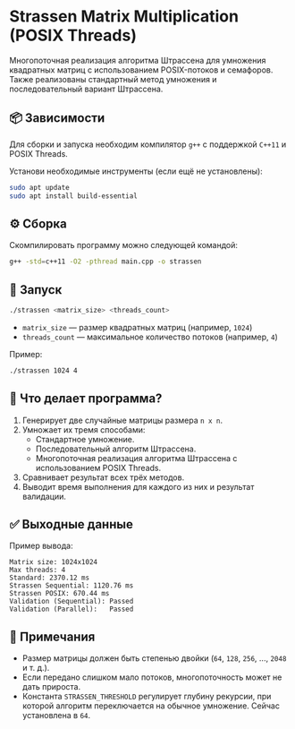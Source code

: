 
# Strassen Matrix Multiplication (POSIX Threads)

Многопоточная реализация алгоритма Штрассена для умножения квадратных матриц с использованием POSIX-потоков и семафоров. Также реализованы стандартный метод умножения и последовательный вариант Штрассена.

## 📦 Зависимости

Для сборки и запуска необходим компилятор `g++` с поддержкой `C++11` и POSIX Threads.

Установи необходимые инструменты (если ещё не установлены):

```bash
sudo apt update
sudo apt install build-essential
```

## ⚙️ Сборка

Скомпилировать программу можно следующей командой:

```bash
g++ -std=c++11 -O2 -pthread main.cpp -o strassen
```

## 🚀 Запуск

```bash
./strassen <matrix_size> <threads_count>
```

- `matrix_size` — размер квадратных матриц (например, `1024`)
- `threads_count` — максимальное количество потоков (например, `4`)

Пример:

```bash
./strassen 1024 4
```

## 🧠 Что делает программа?

1. Генерирует две случайные матрицы размера `n x n`.
2. Умножает их тремя способами:
   - Стандартное умножение.
   - Последовательный алгоритм Штрассена.
   - Многопоточная реализация алгоритма Штрассена с использованием POSIX Threads.
3. Сравнивает результат всех трёх методов.
4. Выводит время выполнения для каждого из них и результат валидации.

## ✅ Выходные данные

Пример вывода:

```
Matrix size: 1024x1024
Max threads: 4
Standard: 2370.12 ms
Strassen Sequential: 1120.76 ms
Strassen POSIX: 670.44 ms
Validation (Sequential): Passed
Validation (Parallel):   Passed
```

## 📎 Примечания

- Размер матрицы должен быть степенью двойки (`64`, `128`, `256`, ..., `2048` и т. д.).
- Если передано слишком мало потоков, многопоточность может не дать прироста.
- Константа `STRASSEN_THRESHOLD` регулирует глубину рекурсии, при которой алгоритм переключается на обычное умножение. Сейчас установлена в `64`.
